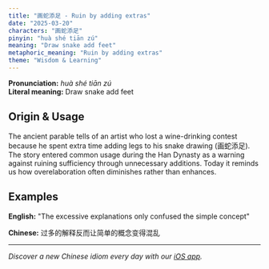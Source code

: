 ```yaml
---
title: "画蛇添足 - Ruin by adding extras"
date: "2025-03-20"
characters: "画蛇添足"
pinyin: "huà shé tiān zú"
meaning: "Draw snake add feet"
metaphoric_meaning: "Ruin by adding extras"
theme: "Wisdom & Learning"
---
```


**Pronunciation:** *huà shé tiān zú*  
**Literal meaning:** Draw snake add feet

## Origin & Usage

The ancient parable tells of an artist who lost a wine-drinking contest because he spent extra time adding legs to his snake drawing (画蛇添足). The story entered common usage during the Han Dynasty as a warning against ruining sufficiency through unnecessary additions. Today it reminds us how overelaboration often diminishes rather than enhances.

## Examples

**English:** "The excessive explanations only confused the simple concept"

**Chinese:** 过多的解释反而让简单的概念变得混乱

---

*Discover a new Chinese idiom every day with our [iOS app](https://apps.apple.com/us/app/daily-chinese-idioms/id6670238264).*
